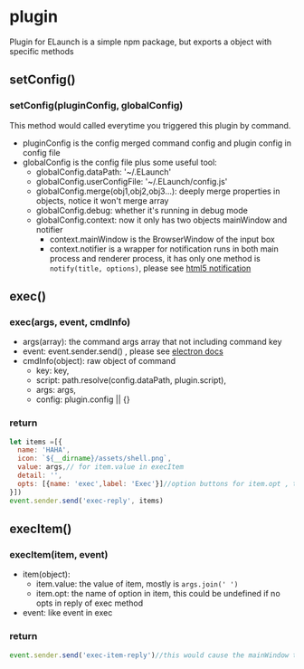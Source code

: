 # plugin

Plugin for ELaunch is a simple npm package, but exports a object with specific methods

## setConfig()
### setConfig(pluginConfig, globalConfig)
This method would called everytime you triggered this plugin by command.
* pluginConfig is the config merged command config and plugin config in config file
* globalConfig is the config file plus some useful tool:
  * globalConfig.dataPath: '~/.ELaunch'
  * globalConfig.userConfigFile: '~/.ELaunch/config.js'
  * globalConfig.merge(obj1,obj2,obj3...): deeply merge properties in objects, notice it won't merge array
  * globalConfig.debug: whether it's running in debug mode
  * globalConfig.context: now it only has two objects mainWindow and notifier
    * context.mainWindow is the BrowserWindow of the input box
    * context.notifier is a wrapper for notification runs in both main process and renderer process, it has only one method is `notify(title, options)`, please see [html5 notification](http://devdocs.io/dom/notification)

## exec()
### exec(args, event, cmdInfo)

* args(array): the command args array that not including command key
* event: event.sender.send() , please see [electron docs](http://electron.atom.io/docs/api/ipc-main/#sending-messages)
* cmdInfo(object): raw object of command
  * key: key,
  * script: path.resolve(config.dataPath, plugin.script),
  * args: args,
  * config: plugin.config || {}

### return
```js
let items =[{
  name: 'HAHA',
  icon: `${__dirname}/assets/shell.png`,
  value: args,// for item.value in execItem
  detail: '',
  opts: [{name: 'exec',label: 'Exec'}]//option buttons for item.opt , the first is default
}])
event.sender.send('exec-reply', items)
```

## execItem()
### execItem(item, event)

* item(object):
  * item.value: the value of item, mostly is `args.join(' ')`
  * item.opt: the name of option in item, this could be undefined if no opts in reply of exec method
* event: like event in exec

### return
```js
event.sender.send('exec-item-reply')//this would cause the mainWindow to hide
```
